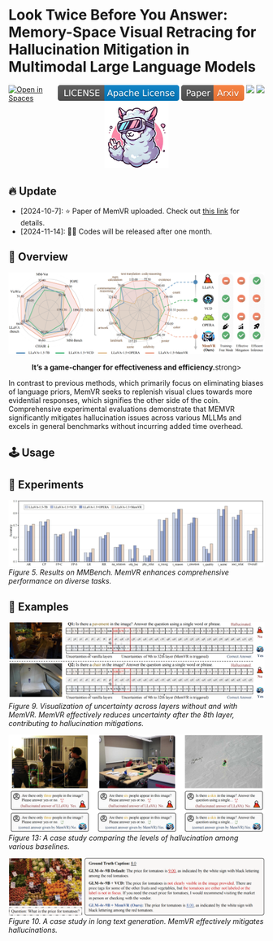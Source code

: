 # Look Twice Before You Answer: Memory-Space Visual Retracing for Hallucination Mitigation in Multimodal Large Language Models
<!-- **Look Twice Before You Answer: Memory-Space Visual Retracing for Hallucination Mitigation in Multimodal Large Language Models** -->

<div style='display:flex; gap: 0.25rem; '>
  <a href="https://huggingface.co/"><img src="https://huggingface.co/datasets/huggingface/badges/raw/main/open-in-hf-spaces-sm-dark.svg" alt="Open in Spaces"></a>
  <a href="LICENCE"><img src="assets/LICENSE-Apache%20License-blue.svg" alt="License"></a>
  <a href="https://arxiv.org/abs/2410.03577"><img src="assets/Paper-Arxiv-orange.svg" ></a>
  <a href='https://www.google.com/'><img src='https://img.shields.io/badge/Zhihu-Markdown-blue'></a>
  <a title="Hits" target="_blank" href="https://github.com/1zhou-Wang/MemVR"><img src="https://img.shields.io/badge/dynamic/json?url=https%3A%2F%2Fgithub.com%2F1zhou-Wang%2FMemVR&color=brightgreen"></a>
</div>

<div align="center">
<img src="assets/memvrlogo.png" width="25%">
</div>

## 🔥 Update
* [2024-10-7]: ⭐️ Paper of MemVR uploaded. Check out [this link](https://arxiv.org/abs/2410.03577) for details.
* [2024-11-14]: 🚀🚀 Codes will be released after one month.

## 🎯 Overview
![MemVR](assets/bigfig.png)

<div align="center">
<strong>It’s a game-changer for effectiveness and efficiency.</strong>strong>
</div>

In contrast to previous methods, which primarily focus on eliminating biases of language priors, MemVR seeks to replenish visual clues towards more evidential responses, which signifies the other side of the coin.
Comprehensive experimental evaluations demonstrate that MEMVR significantly mitigates hallucination issues across various MLLMs and excels in general benchmarks without incurring added time overhead.

## 🕹️ Usage

## 🏅 Experiments
![MemVR](assets/mmbench.png)
*Figure 5. Results on MMBench. MemVR enhances comprehensive performance on diverse tasks.*

## 📌 Examples
![Case1](assets/caseA.png)
*Figure 9. Visualization of uncertainty across layers without and with MemVR. MemVR effectively reduces uncertainty after the 8th layer, contributing to hallucination mitigations.*

![MemVR](assets/cases2.png)
*Figure 13: A case study comparing the levels of hallucination among various baselines.*

![Case2](assets/longcase.png)
*Figure 10. A case study in long text generation. MemVR effectively mitigates hallucinations.*

